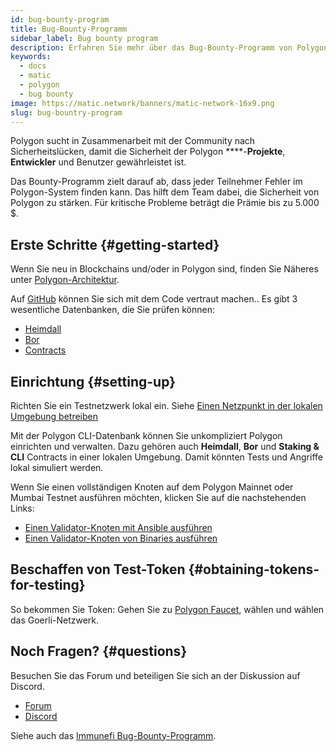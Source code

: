 ```yaml
---
id: bug-bounty-program
title: Bug-Bounty-Programm
sidebar_label: Bug bounty program
description: Erfahren Sie mehr über das Bug-Bounty-Programm von Polygon.
keywords:
  - docs
  - matic
  - polygon
  - bug bounty
image: https://matic.network/banners/matic-network-16x9.png
slug: bug-bountry-program
---
```


Polygon sucht in Zusammenarbeit mit der Community nach Sicherheitslücken, damit die Sicherheit der Polygon ****-**Projekte**, **Entwickler** und Benutzer gewährleistet ist.

Das Bounty-Programm zielt darauf ab, dass jeder Teilnehmer Fehler im Polygon-System finden kann. Das hilft dem Team dabei, die Sicherheit von Polygon zu stärken. Für kritische Probleme beträgt die Prämie bis zu 5.000 $.

## Erste Schritte {#getting-started}

Wenn Sie neu in Blockchains und/oder in Polygon sind, finden Sie Näheres unter [Polygon-Architektur](/docs/home/architecture/polygon-architecture).

Auf [GitHub](https://github.com/maticnetwork) können Sie sich mit dem Code vertraut machen.. Es gibt 3 wesentliche Datenbanken, die Sie prüfen können:

* [Heimdall](https://github.com/maticnetwork/heimdall)
* [Bor](https://github.com/maticnetwork/bor)
* [Contracts](https://github.com/maticnetwork/contracts)

## Einrichtung {#setting-up}

Richten Sie ein Testnetzwerk lokal ein. Siehe [Einen Netzpunkt in der lokalen Umgebung betreiben](https://github.com/maticnetwork/matic-cli)

Mit der Polygon CLI-Datenbank können Sie unkompliziert Polygon einrichten und verwalten. Dazu gehören auch **Heimdall**, **Bor** und **Staking & CLI** Contracts in einer lokalen Umgebung. Damit könnten Tests und Angriffe lokal simuliert werden.

Wenn Sie einen vollständigen Knoten auf dem Polygon Mainnet oder Mumbai Testnet ausführen möchten, klicken Sie auf die nachstehenden Links:

* [Einen Validator-Knoten mit Ansible ausführen](/docs/maintain/validate/run-validator-ansible)
* [Einen Validator-Knoten von Binaries ausführen](/docs/maintain/validate/run-validator-binaries)

## Beschaffen von Test-Token {#obtaining-tokens-for-testing}

So bekommen Sie Token: Gehen Sie zu [Polygon Faucet](https://faucet.polygon.technology/), wählen und wählen das Goerli-Netzwerk.

## Noch Fragen? {#questions}

Besuchen Sie das Forum und beteiligen Sie sich an der Diskussion auf Discord.

* [Forum](https://forum.polygon.technology)
* [Discord](https://discord.com/invite/0xPolygon)

Siehe auch das [Immunefi Bug-Bounty-Programm](https://immunefi.com/bounty/polygon/).
